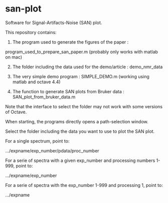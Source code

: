 # san-plot
Software for Signal-Artifacts-Noise (SAN) plot.

This repository contains:

1) The program used to generate the figures of the paper : 

program_used_to_prepare_san_paper.m (probably only works with matlab on mac)

2) The folder including the data used for the demo/article : demo_nmr_data

3) The very simple demo program : SIMPLE_DEMO.m (working using matlab and octave 4.4)

4) The function to generate SAN plots from Bruker data : SAN_plot_from_bruker_data.m

Note that the interface to select the folder may not work with some versions of Octave.

When starting, the programs directly opens a path-selection window.

Select the folder including the data you want to use to plot the SAN plot.

For a single spectrum, point to:

.../expname/exp_number/pdata/proc_number 

For a serie of spectra with a given exp_number and processing numbers 1-999, point to: 

.../expname/exp_number

For a serie of spectra with the exp_number 1-999  and processing 1, point to:

 .../expname 

